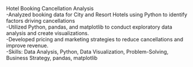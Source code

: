 Hotel Booking Cancellation Analysis
<br />
-Analyzed booking data for City and Resort Hotels using Python to identify factors driving cancellations<br />
-Utilized Python, pandas, and matplotlib to conduct exploratory data analysis and create visualizations.<br />
-Developed pricing and marketing strategies to reduce cancellations and improve revenue. <br />
-Skills: Data Analysis, Python, Data Visualization, Problem-Solving, Business Strategy, pandas, matplotlib
